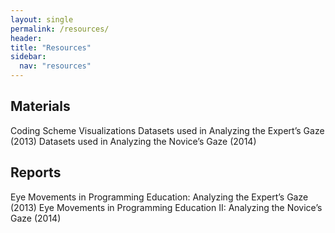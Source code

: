 ```yaml
---
layout: single
permalink: /resources/
header:
title: "Resources"
sidebar:
  nav: "resources"
---
```

## Materials
Coding Scheme
Visualizations
Datasets used in Analyzing the Expert’s Gaze (2013)
Datasets used in Analyzing the Novice’s Gaze (2014)

## Reports
Eye Movements in Programming Education: Analyzing the Expert’s Gaze (2013)
Eye Movements in Programming Education II: Analyzing the Novice’s Gaze (2014)